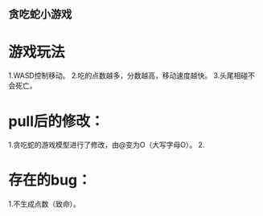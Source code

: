 ## 贪吃蛇小游戏

    
# 游戏玩法
  1.WASD控制移动。
  2.吃的点数越多，分数越高，移动速度越快。
  3.头尾相碰不会死亡。
     
# pull后的修改：
  1.贪吃蛇的游戏模型进行了修改，由@变为O（大写字母O）。
  2.


# 存在的bug：
  1.不生成点数（致命）。
  
